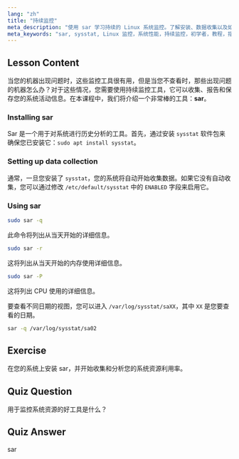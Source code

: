 ```yaml
---
lang: "zh"
title: "持续监控"
meta_description: "使用 sar 学习持续的 Linux 系统监控。了解安装、数据收集以及如何分析历史资源使用情况以优化性能。立即开始！"
meta_keywords: "sar, sysstat, Linux 监控，系统性能，持续监控，初学者，教程，指南"
---
```


## Lesson Content

当您的机器出现问题时，这些监控工具很有用，但是当您不查看时，那些出现问题的机器怎么办？对于这些情况，您需要使用持续监控工具，它可以收集、报告和保存您的系统活动信息。在本课程中，我们将介绍一个非常棒的工具：**sar**。

### Installing sar

Sar 是一个用于对系统进行历史分析的工具。首先，通过安装 `sysstat` 软件包来确保您已安装它：`sudo apt install sysstat`。

### Setting up data collection

通常，一旦您安装了 `sysstat`，您的系统将自动开始收集数据。如果它没有自动收集，您可以通过修改 `/etc/default/sysstat` 中的 `ENABLED` 字段来启用它。

### Using sar

```bash
sudo sar -q
```

此命令将列出从当天开始的详细信息。

```bash
sudo sar -r
```

这将列出从当天开始的内存使用详细信息。

```bash
sudo sar -P
```

这将列出 CPU 使用的详细信息。

要查看不同日期的视图，您可以进入 `/var/log/sysstat/saXX`，其中 `XX` 是您要查看的日期。

```bash
sar -q /var/log/sysstat/sa02
```

## Exercise

在您的系统上安装 sar，并开始收集和分析您的系统资源利用率。

## Quiz Question

用于监控系统资源的好工具是什么？

## Quiz Answer

sar
